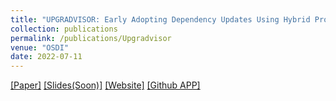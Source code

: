 ```yaml
---
title: "UPGRADVISOR: Early Adopting Dependency Updates Using Hybrid Program Analysis and Hardware Tracing"
collection: publications
permalink: /publications/Upgradvisor
venue: "OSDI"
date: 2022-07-11
---
```


[[Paper]](/files/Upgradvisor-Paper.pdf) [[Slides(Soon)]]((https://yanivmd.github.io)) [[Website]](https://upgradvisor.github.io) [[Github APP]](https://github.com/apps/upgradvisor-python3)
